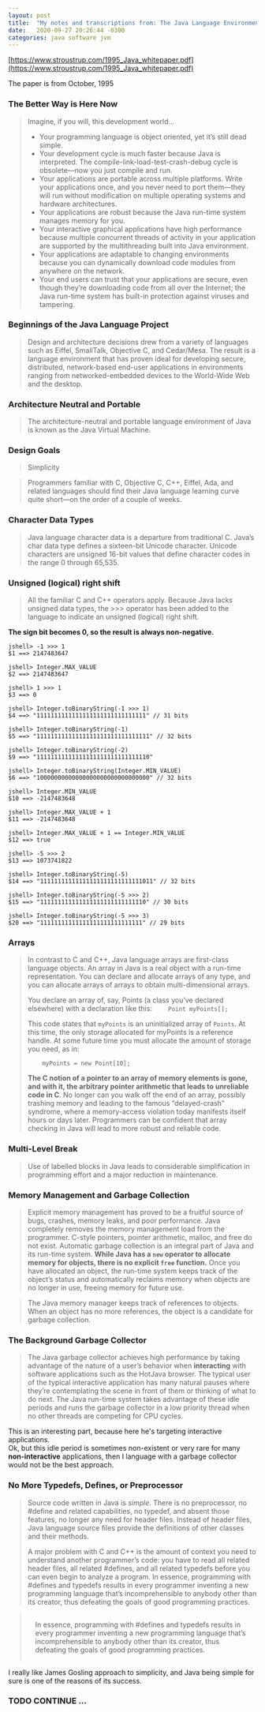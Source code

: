 ```yaml
---
layout: post
title:  "My notes and transcriptions from: The Java Language Environment - A White Paper"
date:   2020-09-27 20:26:44 -0300
categories: java software jvm
---
```


[https://www.stroustrup.com/1995_Java_whitepaper.pdf](https://www.stroustrup.com/1995_Java_whitepaper.pdf)

The paper is from October, 1995


### The Better Way is Here Now

>Imagine, if you will, this development world…
>
>  - Your programming language is object oriented, yet it’s still dead simple.
>  - Your development cycle is much faster because Java is interpreted. The
compile-link-load-test-crash-debug cycle is obsolete—now you just compile
and run.
>  - Your applications are portable across multiple platforms. Write your
applications once, and you never need to port them—they will run without
modification on multiple operating systems and hardware architectures.
>  - Your applications are robust because the Java run-time system manages
memory for you.
>  - Your interactive graphical applications have high performance because
multiple concurrent threads of activity in your application are supported by
the multithreading built into Java environment.
>  - Your applications are adaptable to changing environments because you can
dynamically download code modules from anywhere on the network.
>  - Your end users can trust that your applications are secure, even though
they’re downloading code from all over the Internet; the Java run-time
system has built-in protection against viruses and tampering.

### Beginnings of the Java Language Project

> Design and architecture decisions drew from a variety of
languages such as Eiffel, SmallTalk, Objective C, and Cedar/Mesa. The result is
a language environment that has proven ideal for developing secure,
distributed, network-based end-user applications in environments ranging
from networked-embedded devices to the World-Wide Web and the desktop.


### Architecture Neutral and Portable

>The architecture-neutral and portable language environment of Java is known
as the Java Virtual Machine.


### Design Goals

>Simplicity

>Programmers familiar with C, Objective C, C++, Eiffel, Ada, and related languages should find their Java language learning curve quite short—on the order of a couple of weeks.

### Character Data Types

>Java language character data is a departure from traditional C. Java’s char data
type defines a sixteen-bit Unicode character. Unicode characters are unsigned
16-bit values that define character codes in the range 0 through 65,535.

### Unsigned (logical) right shift

>All the familiar C and C++ operators apply. Because Java lacks unsigned data
types, the >>> operator has been added to the language to indicate an
unsigned (logical) right shift.

**The sign bit becomes 0, so the result is always non-negative.**

```shell
jshell> -1 >>> 1
$1 ==> 2147483647

jshell> Integer.MAX_VALUE
$2 ==> 2147483647

jshell> 1 >>> 1
$3 ==> 0

jshell> Integer.toBinaryString(-1 >>> 1)
$4 ==> "1111111111111111111111111111111" // 31 bits

jshell> Integer.toBinaryString(-1)
$5 ==> "11111111111111111111111111111111" // 32 bits

jshell> Integer.toBinaryString(-2)
$9 ==> "11111111111111111111111111111110"

jshell> Integer.toBinaryString(Integer.MIN_VALUE)
$6 ==> "10000000000000000000000000000000" // 32 bits

jshell> Integer.MIN_VALUE
$10 ==> -2147483648

jshell> Integer.MAX_VALUE + 1
$11 ==> -2147483648

jshell> Integer.MAX_VALUE + 1 == Integer.MIN_VALUE
$12 ==> true

jshell> -5 >>> 2
$13 ==> 1073741822

jshell> Integer.toBinaryString(-5)
$14 ==> "11111111111111111111111111111011" // 32 bits

jshell> Integer.toBinaryString(-5 >>> 2)
$15 ==> "111111111111111111111111111110" // 30 bits

jshell> Integer.toBinaryString(-5 >>> 3)
$20 ==> "11111111111111111111111111111" // 29 bits
```

### Arrays

>In contrast to C and C++, Java language arrays are first-class language objects.
An array in Java is a real object with a run-time representation. You can declare
and allocate arrays of any type, and you can allocate arrays of arrays to obtain
multi-dimensional arrays.
>
>You declare an array of, say, Points (a class you’ve declared elsewhere) with a
declaration like this:
>```	Point myPoints[];```
>
>This code states that `myPoints` is an uninitialized array of `Points`. At this
time, the only storage allocated for myPoints is a reference handle. At some
future time you must allocate the amount of storage you need, as in:
>
>```	myPoints = new Point[10];```
>
>**The C notion of a pointer to an array of memory elements is gone, and with it,
the arbitrary pointer arithmetic that leads to unreliable code in C**. No longer
can you walk off the end of an array, possibly trashing memory and leading to
the famous “delayed-crash” syndrome, where a memory-access violation today
manifests itself hours or days later. Programmers can be confident that array
checking in Java will lead to more robust and reliable code.

### Multi-Level Break

> Use of labelled blocks in Java leads to considerable
simplification in programming effort and a major reduction in maintenance.

### Memory Management and Garbage Collection

> Explicit memory management has proved to
be a fruitful source of bugs, crashes, memory leaks, and poor performance.
Java completely removes the memory management load from the programmer.
C-style pointers, pointer arithmetic, malloc, and free do not exist. Automatic
garbage collection is an integral part of Java and its run-time system. **While Java
has a `new` operator to allocate memory for objects, there is no explicit `free`
function.** Once you have allocated an object, the run-time system keeps track of
the object’s status and automatically reclaims memory when objects are no
longer in use, freeing memory for future use.

> The Java memory manager keeps track of references to objects. When an object has
no more references, the object is a candidate for garbage collection.

### The Background Garbage Collector

>The Java garbage collector achieves high performance by taking advantage of
the nature of a user’s behavior when **interacting** with software applications
such as the HotJava browser. The typical user of the typical interactive
application has many natural pauses where they’re contemplating the scene in
front of them or thinking of what to do next. The Java run-time system takes
advantage of these idle periods and runs the garbage collector in a low priority
thread when no other threads are competing for CPU cycles.

This is an interesting part, because here he's targeting interactive applications.<br>
Ok, but this idle period is sometimes non-existent or very rare for many **non-interactive** applications, then I language with a garbage collector would not be the best approach.

### No More Typedefs, Defines, or Preprocessor

>Source code written in Java is *simple*. There is no preprocessor, no #define and
related capabilities, no typedef, and absent those features, no longer any need
for header files. Instead of header files, Java language source files provide the
definitions of other classes and their methods.
>
>A major problem with C and C++ is the amount of context you need to
understand another programmer’s code: you have to read all related header
files, all related #defines, and all related typedefs before you can even begin
to analyze a program. In essence, programming with #defines and typedefs
results in every programmer inventing a new programming language that’s
incomprehensible to anybody other than its creator, thus defeating the goals of
good programming practices.

<blockquote>
	<p style="padding: 15px; border-radius: 5px;">
	In essence, programming with #defines and typedefs results in every programmer inventing a new programming language that’s incomprehensible to anybody other than its creator, thus defeating the goals of good programming practices.
	</p>
</blockquote>

I really like James Gosling approach to simplicity, and Java being simple for sure is one of the reasons of its success.


### TODO CONTINUE ...